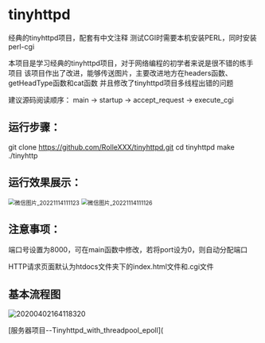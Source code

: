 # tinyhttpd

经典的tinyhttpd项目，配套有中文注释   测试CGI时需要本机安装PERL，同时安装perl-cgi

本项目是学习经典的tinyhttpd项目，对于网络编程的初学者来说是很不错的练手项目
该项目作出了改进，能够传送图片，主要改进地方在headers函数、getHeadType函数和cat函数
并且修改了tinyhttpd项目多线程出错的问题

建议源码阅读顺序： main -> startup -> accept_request -> execute_cgi

## 运行步骤：

git clone https://github.com/RolleXXX/tinyhttpd.git
cd tinyhttpd
make
./tinyhttp



## 运行效果展示：

<img src="https://user-images.githubusercontent.com/107916833/201567258-43fa899f-e112-48e0-9e99-f414d2464a16.png" alt="微信图片_20221114111123" style="zoom:80%;" />
<img src="https://user-images.githubusercontent.com/107916833/201567260-fe804f8b-7512-4e8d-aabd-e11b41c34cb0.png" alt="微信图片_20221114111126" style="zoom:80%;" />



## 注意事项：

端口号设置为8000，可在main函数中修改，若将port设为0，则自动分配端口

HTTP请求页面默认为htdocs文件夹下的index.html文件和.cgi文件



## 基本流程图

![20200402164118320](C:\Users\92035\Desktop\20200402164118320.png)

[服务器项目--Tinyhttpd_with_threadpool_epoll](
